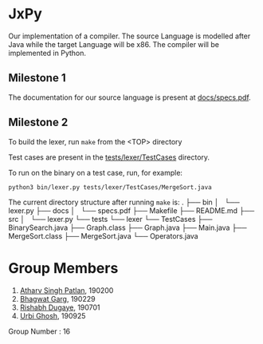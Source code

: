 # JxPy

Our implementation of a compiler. The source Language is modelled after Java while the target Language will be x86. The compiler will be implemented in Python.


## Milestone 1
The documentation for our source language is present at [docs/specs.pdf](docs/specs.pdf).

## Milestone 2
To build the lexer, run `make` from the \<TOP\> directory

Test cases are present in the [tests/lexer/TestCases](tests/lexer/TestCases) directory.

To run on the binary on a test case, run, for example:

```
python3 bin/lexer.py tests/lexer/TestCases/MergeSort.java
```

The current directory structure after running `make` is:
.
├── bin
│   └── lexer.py
├── docs
│   └── specs.pdf
├── Makefile
├── README.md
├── src
│   └── lexer.py
└── tests
    └── lexer
        └── TestCases
            ├── BinarySearch.java
            ├── Graph.class
            ├── Graph.java
            ├── Main.java
            ├── MergeSort.class
            ├── MergeSort.java
            └── Operators.java


# Group Members

1. [Atharv Singh Patlan](https://github.com/athassin), 190200
2. [Bhagwat Garg](https://github.com/bhagwatgarg), 190229
3. [Rishabh Dugaye](https://github.com/rishabhd786), 190701
4. [Urbi Ghosh](https://github.com/urbighosh), 190925

Group Number : 16
